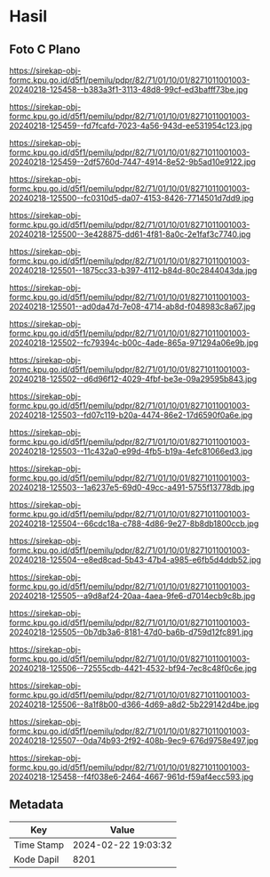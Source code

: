 # Hasil

## Foto C Plano

https://sirekap-obj-formc.kpu.go.id/d5f1/pemilu/pdpr/82/71/01/10/01/8271011001003-20240218-125458--b383a3f1-3113-48d8-99cf-ed3bafff73be.jpg

https://sirekap-obj-formc.kpu.go.id/d5f1/pemilu/pdpr/82/71/01/10/01/8271011001003-20240218-125459--fd7fcafd-7023-4a56-943d-ee531954c123.jpg

https://sirekap-obj-formc.kpu.go.id/d5f1/pemilu/pdpr/82/71/01/10/01/8271011001003-20240218-125459--2df5760d-7447-4914-8e52-9b5ad10e9122.jpg

https://sirekap-obj-formc.kpu.go.id/d5f1/pemilu/pdpr/82/71/01/10/01/8271011001003-20240218-125500--fc0310d5-da07-4153-8426-7714501d7dd9.jpg

https://sirekap-obj-formc.kpu.go.id/d5f1/pemilu/pdpr/82/71/01/10/01/8271011001003-20240218-125500--3e428875-dd61-4f81-8a0c-2e1faf3c7740.jpg

https://sirekap-obj-formc.kpu.go.id/d5f1/pemilu/pdpr/82/71/01/10/01/8271011001003-20240218-125501--1875cc33-b397-4112-b84d-80c2844043da.jpg

https://sirekap-obj-formc.kpu.go.id/d5f1/pemilu/pdpr/82/71/01/10/01/8271011001003-20240218-125501--ad0da47d-7e08-4714-ab8d-f048983c8a67.jpg

https://sirekap-obj-formc.kpu.go.id/d5f1/pemilu/pdpr/82/71/01/10/01/8271011001003-20240218-125502--fc79394c-b00c-4ade-865a-971294a06e9b.jpg

https://sirekap-obj-formc.kpu.go.id/d5f1/pemilu/pdpr/82/71/01/10/01/8271011001003-20240218-125502--d6d96f12-4029-4fbf-be3e-09a29595b843.jpg

https://sirekap-obj-formc.kpu.go.id/d5f1/pemilu/pdpr/82/71/01/10/01/8271011001003-20240218-125503--fd07c119-b20a-4474-86e2-17d6590f0a6e.jpg

https://sirekap-obj-formc.kpu.go.id/d5f1/pemilu/pdpr/82/71/01/10/01/8271011001003-20240218-125503--11c432a0-e99d-4fb5-b19a-4efc81066ed3.jpg

https://sirekap-obj-formc.kpu.go.id/d5f1/pemilu/pdpr/82/71/01/10/01/8271011001003-20240218-125503--1a6237e5-69d0-49cc-a491-5755f13778db.jpg

https://sirekap-obj-formc.kpu.go.id/d5f1/pemilu/pdpr/82/71/01/10/01/8271011001003-20240218-125504--66cdc18a-c788-4d86-9e27-8b8db1800ccb.jpg

https://sirekap-obj-formc.kpu.go.id/d5f1/pemilu/pdpr/82/71/01/10/01/8271011001003-20240218-125504--e8ed8cad-5b43-47b4-a985-e6fb5d4ddb52.jpg

https://sirekap-obj-formc.kpu.go.id/d5f1/pemilu/pdpr/82/71/01/10/01/8271011001003-20240218-125505--a9d8af24-20aa-4aea-9fe6-d7014ecb9c8b.jpg

https://sirekap-obj-formc.kpu.go.id/d5f1/pemilu/pdpr/82/71/01/10/01/8271011001003-20240218-125505--0b7db3a6-8181-47d0-ba6b-d759d12fc891.jpg

https://sirekap-obj-formc.kpu.go.id/d5f1/pemilu/pdpr/82/71/01/10/01/8271011001003-20240218-125506--72555cdb-4421-4532-bf94-7ec8c48f0c6e.jpg

https://sirekap-obj-formc.kpu.go.id/d5f1/pemilu/pdpr/82/71/01/10/01/8271011001003-20240218-125506--8a1f8b00-d366-4d69-a8d2-5b229142d4be.jpg

https://sirekap-obj-formc.kpu.go.id/d5f1/pemilu/pdpr/82/71/01/10/01/8271011001003-20240218-125507--0da74b93-2f92-408b-9ec9-676d9758e497.jpg

https://sirekap-obj-formc.kpu.go.id/d5f1/pemilu/pdpr/82/71/01/10/01/8271011001003-20240218-125458--f4f038e6-2464-4667-961d-f59af4ecc593.jpg


## Metadata

| Key        | Value               |
| ---------- | ------------------- |
| Time Stamp | 2024-02-22 19:03:32 |
| Kode Dapil | 8201                |



